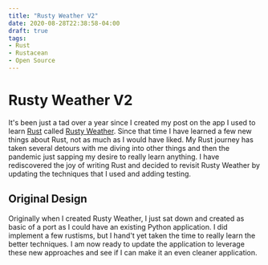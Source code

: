 ```yaml
---
title: "Rusty Weather V2"
date: 2020-08-28T22:38:58-04:00
draft: true
tags:
- Rust
- Rustacean
- Open Source
---
```

# Rusty Weather V2

It's been just a tad over a year since I created my post on the app I used to learn [Rust](https://www.rust-lang.org/) called [Rusty Weather](https://www.phillipsj.net/posts/rusty-weather-my-first-rust-app/). Since that time I have learned a few new things about Rust, not as much as I would have liked. My Rust journey has taken several detours with me diving into other things and then the pandemic just sapping my desire to really learn anything. I have rediscovered the joy of writing Rust and decided to revisit Rusty Weather by updating the techniques that I used and adding testing.

## Original Design

Originally when I created Rusty Weather, I just sat down and created as basic of a port as I could have an existing Python application. I did implement a few rustisms, but I hand't yet taken the time to really learn the better techniques. I am now ready to update the application to leverage these new approaches and see if I can make it an even cleaner application.
